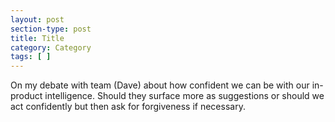 ```yaml
---
layout: post
section-type: post
title: Title
category: Category
tags: [ ]
---
```


On my debate with team (Dave) about how confident we can be with our in-product intelligence. Should they surface more as suggestions or should we act confidently but then ask for forgiveness if necessary.
